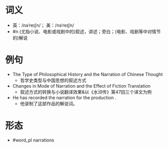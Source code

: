 # 词义
- 英：/nəˈreɪʃn/； 美：/nəˈreɪʃn/
- #n (尤指小说、电影或戏剧中的)叙述，讲述；旁白；(电影、戏剧等中对情节的)解说
# 例句
- The Type of Philosophical History and the Narration of Chinese Thought
	- 哲学史类型与中国思想的叙述方式
- Changes in Mode of Narration and the Effect of Fiction Translation
	- 叙述方式的转换与小说翻译效果&以《水浒传》第47回三个译文为例
- He has recorded the narration for the production .
	- 他录制了这部作品的解说词。
# 形态
- #word_pl narrations

